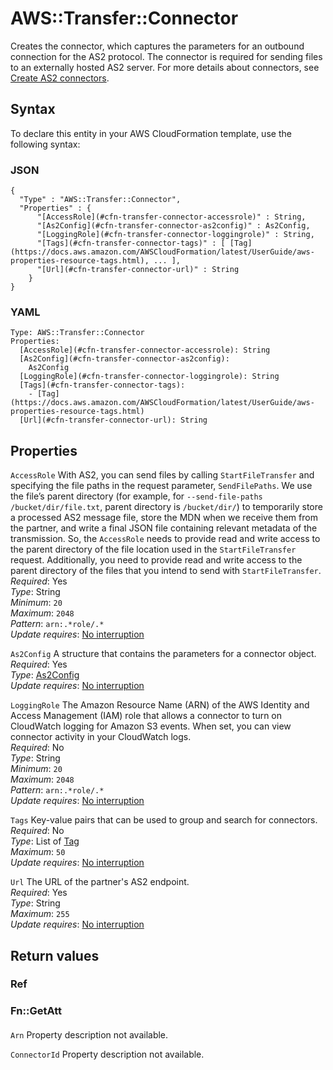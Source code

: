 # AWS::Transfer::Connector<a name="aws-resource-transfer-connector"></a>

Creates the connector, which captures the parameters for an outbound connection for the AS2 protocol\. The connector is required for sending files to an externally hosted AS2 server\. For more details about connectors, see [Create AS2 connectors](https://docs.aws.amazon.com/transfer/latest/userguide/create-b2b-server.html#configure-as2-connector)\.

## Syntax<a name="aws-resource-transfer-connector-syntax"></a>

To declare this entity in your AWS CloudFormation template, use the following syntax:

### JSON<a name="aws-resource-transfer-connector-syntax.json"></a>

```
{
  "Type" : "AWS::Transfer::Connector",
  "Properties" : {
      "[AccessRole](#cfn-transfer-connector-accessrole)" : String,
      "[As2Config](#cfn-transfer-connector-as2config)" : As2Config,
      "[LoggingRole](#cfn-transfer-connector-loggingrole)" : String,
      "[Tags](#cfn-transfer-connector-tags)" : [ [Tag](https://docs.aws.amazon.com/AWSCloudFormation/latest/UserGuide/aws-properties-resource-tags.html), ... ],
      "[Url](#cfn-transfer-connector-url)" : String
    }
}
```

### YAML<a name="aws-resource-transfer-connector-syntax.yaml"></a>

```
Type: AWS::Transfer::Connector
Properties:
  [AccessRole](#cfn-transfer-connector-accessrole): String
  [As2Config](#cfn-transfer-connector-as2config):
    As2Config
  [LoggingRole](#cfn-transfer-connector-loggingrole): String
  [Tags](#cfn-transfer-connector-tags):
    - [Tag](https://docs.aws.amazon.com/AWSCloudFormation/latest/UserGuide/aws-properties-resource-tags.html)
  [Url](#cfn-transfer-connector-url): String
```

## Properties<a name="aws-resource-transfer-connector-properties"></a>

`AccessRole` <a name="cfn-transfer-connector-accessrole"></a>
With AS2, you can send files by calling `StartFileTransfer` and specifying the file paths in the request parameter, `SendFilePaths`\. We use the file’s parent directory \(for example, for `--send-file-paths /bucket/dir/file.txt`, parent directory is `/bucket/dir/`\) to temporarily store a processed AS2 message file, store the MDN when we receive them from the partner, and write a final JSON file containing relevant metadata of the transmission\. So, the `AccessRole` needs to provide read and write access to the parent directory of the file location used in the `StartFileTransfer` request\. Additionally, you need to provide read and write access to the parent directory of the files that you intend to send with `StartFileTransfer`\.  
_Required_: Yes  
_Type_: String  
_Minimum_: `20`  
_Maximum_: `2048`  
_Pattern_: `arn:.*role/.*`  
_Update requires_: [No interruption](https://docs.aws.amazon.com/AWSCloudFormation/latest/UserGuide/using-cfn-updating-stacks-update-behaviors.html#update-no-interrupt)

`As2Config` <a name="cfn-transfer-connector-as2config"></a>
A structure that contains the parameters for a connector object\.  
_Required_: Yes  
_Type_: [As2Config](aws-properties-transfer-connector-as2config.md)  
_Update requires_: [No interruption](https://docs.aws.amazon.com/AWSCloudFormation/latest/UserGuide/using-cfn-updating-stacks-update-behaviors.html#update-no-interrupt)

`LoggingRole` <a name="cfn-transfer-connector-loggingrole"></a>
The Amazon Resource Name \(ARN\) of the AWS Identity and Access Management \(IAM\) role that allows a connector to turn on CloudWatch logging for Amazon S3 events\. When set, you can view connector activity in your CloudWatch logs\.  
_Required_: No  
_Type_: String  
_Minimum_: `20`  
_Maximum_: `2048`  
_Pattern_: `arn:.*role/.*`  
_Update requires_: [No interruption](https://docs.aws.amazon.com/AWSCloudFormation/latest/UserGuide/using-cfn-updating-stacks-update-behaviors.html#update-no-interrupt)

`Tags` <a name="cfn-transfer-connector-tags"></a>
Key\-value pairs that can be used to group and search for connectors\.  
_Required_: No  
_Type_: List of [Tag](https://docs.aws.amazon.com/AWSCloudFormation/latest/UserGuide/aws-properties-resource-tags.html)  
_Maximum_: `50`  
_Update requires_: [No interruption](https://docs.aws.amazon.com/AWSCloudFormation/latest/UserGuide/using-cfn-updating-stacks-update-behaviors.html#update-no-interrupt)

`Url` <a name="cfn-transfer-connector-url"></a>
The URL of the partner's AS2 endpoint\.  
_Required_: Yes  
_Type_: String  
_Maximum_: `255`  
_Update requires_: [No interruption](https://docs.aws.amazon.com/AWSCloudFormation/latest/UserGuide/using-cfn-updating-stacks-update-behaviors.html#update-no-interrupt)

## Return values<a name="aws-resource-transfer-connector-return-values"></a>

### Ref<a name="aws-resource-transfer-connector-return-values-ref"></a>

### Fn::GetAtt<a name="aws-resource-transfer-connector-return-values-fn--getatt"></a>

#### <a name="aws-resource-transfer-connector-return-values-fn--getatt-fn--getatt"></a>

`Arn` <a name="Arn-fn::getatt"></a>
Property description not available\.

`ConnectorId` <a name="ConnectorId-fn::getatt"></a>
Property description not available\.
